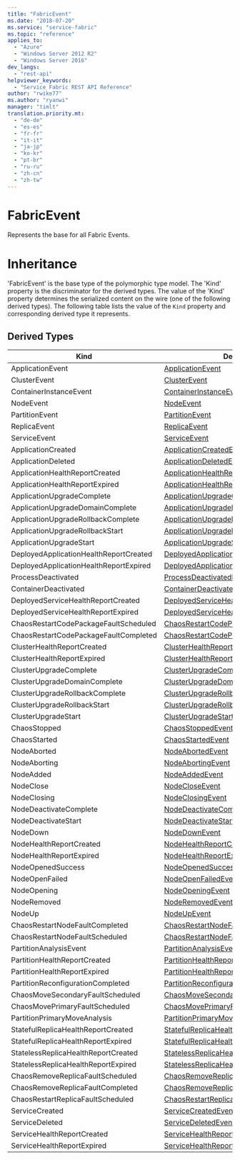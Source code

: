 ```yaml
---
title: "FabricEvent"
ms.date: "2018-07-20"
ms.service: "service-fabric"
ms.topic: "reference"
applies_to: 
  - "Azure"
  - "Windows Server 2012 R2"
  - "Windows Server 2016"
dev_langs: 
  - "rest-api"
helpviewer_keywords: 
  - "Service Fabric REST API Reference"
author: "rwike77"
ms.author: "ryanwi"
manager: "timlt"
translation.priority.mt: 
  - "de-de"
  - "es-es"
  - "fr-fr"
  - "it-it"
  - "ja-jp"
  - "ko-kr"
  - "pt-br"
  - "ru-ru"
  - "zh-cn"
  - "zh-tw"
---
```

# FabricEvent

Represents the base for all Fabric Events.
# Inheritance

'FabricEvent' is the base type of the polymorphic type model. The 'Kind' property is the discriminator for the derived types. 
The value of the 'Kind' property determines the serialized content on the wire (one of the following derived types). 
The following table lists the value of the `Kind` property and corresponding derived type it represents.
## Derived Types

| Kind | Derived Type |
| --- | --- | 
| ApplicationEvent | [ApplicationEvent](sfclient-v63-model-applicationevent.md) |
| ClusterEvent | [ClusterEvent](sfclient-v63-model-clusterevent.md) |
| ContainerInstanceEvent | [ContainerInstanceEvent](sfclient-v63-model-containerinstanceevent.md) |
| NodeEvent | [NodeEvent](sfclient-v63-model-nodeevent.md) |
| PartitionEvent | [PartitionEvent](sfclient-v63-model-partitionevent.md) |
| ReplicaEvent | [ReplicaEvent](sfclient-v63-model-replicaevent.md) |
| ServiceEvent | [ServiceEvent](sfclient-v63-model-serviceevent.md) |
| ApplicationCreated | [ApplicationCreatedEvent](sfclient-v63-model-applicationcreatedevent.md) |
| ApplicationDeleted | [ApplicationDeletedEvent](sfclient-v63-model-applicationdeletedevent.md) |
| ApplicationHealthReportCreated | [ApplicationHealthReportCreatedEvent](sfclient-v63-model-applicationhealthreportcreatedevent.md) |
| ApplicationHealthReportExpired | [ApplicationHealthReportExpiredEvent](sfclient-v63-model-applicationhealthreportexpiredevent.md) |
| ApplicationUpgradeComplete | [ApplicationUpgradeCompleteEvent](sfclient-v63-model-applicationupgradecompleteevent.md) |
| ApplicationUpgradeDomainComplete | [ApplicationUpgradeDomainCompleteEvent](sfclient-v63-model-applicationupgradedomaincompleteevent.md) |
| ApplicationUpgradeRollbackComplete | [ApplicationUpgradeRollbackCompleteEvent](sfclient-v63-model-applicationupgraderollbackcompleteevent.md) |
| ApplicationUpgradeRollbackStart | [ApplicationUpgradeRollbackStartEvent](sfclient-v63-model-applicationupgraderollbackstartevent.md) |
| ApplicationUpgradeStart | [ApplicationUpgradeStartEvent](sfclient-v63-model-applicationupgradestartevent.md) |
| DeployedApplicationHealthReportCreated | [DeployedApplicationHealthReportCreatedEvent](sfclient-v63-model-deployedapplicationhealthreportcreatedevent.md) |
| DeployedApplicationHealthReportExpired | [DeployedApplicationHealthReportExpiredEvent](sfclient-v63-model-deployedapplicationhealthreportexpiredevent.md) |
| ProcessDeactivated | [ProcessDeactivatedEvent](sfclient-v63-model-processdeactivatedevent.md) |
| ContainerDeactivated | [ContainerDeactivatedEvent](sfclient-v63-model-containerdeactivatedevent.md) |
| DeployedServiceHealthReportCreated | [DeployedServiceHealthReportCreatedEvent](sfclient-v63-model-deployedservicehealthreportcreatedevent.md) |
| DeployedServiceHealthReportExpired | [DeployedServiceHealthReportExpiredEvent](sfclient-v63-model-deployedservicehealthreportexpiredevent.md) |
| ChaosRestartCodePackageFaultScheduled | [ChaosRestartCodePackageFaultScheduledEvent](sfclient-v63-model-chaosrestartcodepackagefaultscheduledevent.md) |
| ChaosRestartCodePackageFaultCompleted | [ChaosRestartCodePackageFaultCompletedEvent](sfclient-v63-model-chaosrestartcodepackagefaultcompletedevent.md) |
| ClusterHealthReportCreated | [ClusterHealthReportCreatedEvent](sfclient-v63-model-clusterhealthreportcreatedevent.md) |
| ClusterHealthReportExpired | [ClusterHealthReportExpiredEvent](sfclient-v63-model-clusterhealthreportexpiredevent.md) |
| ClusterUpgradeComplete | [ClusterUpgradeCompleteEvent](sfclient-v63-model-clusterupgradecompleteevent.md) |
| ClusterUpgradeDomainComplete | [ClusterUpgradeDomainCompleteEvent](sfclient-v63-model-clusterupgradedomaincompleteevent.md) |
| ClusterUpgradeRollbackComplete | [ClusterUpgradeRollbackCompleteEvent](sfclient-v63-model-clusterupgraderollbackcompleteevent.md) |
| ClusterUpgradeRollbackStart | [ClusterUpgradeRollbackStartEvent](sfclient-v63-model-clusterupgraderollbackstartevent.md) |
| ClusterUpgradeStart | [ClusterUpgradeStartEvent](sfclient-v63-model-clusterupgradestartevent.md) |
| ChaosStopped | [ChaosStoppedEvent](sfclient-v63-model-chaosstoppedevent.md) |
| ChaosStarted | [ChaosStartedEvent](sfclient-v63-model-chaosstartedevent.md) |
| NodeAborted | [NodeAbortedEvent](sfclient-v63-model-nodeabortedevent.md) |
| NodeAborting | [NodeAbortingEvent](sfclient-v63-model-nodeabortingevent.md) |
| NodeAdded | [NodeAddedEvent](sfclient-v63-model-nodeaddedevent.md) |
| NodeClose | [NodeCloseEvent](sfclient-v63-model-nodecloseevent.md) |
| NodeClosing | [NodeClosingEvent](sfclient-v63-model-nodeclosingevent.md) |
| NodeDeactivateComplete | [NodeDeactivateCompleteEvent](sfclient-v63-model-nodedeactivatecompleteevent.md) |
| NodeDeactivateStart | [NodeDeactivateStartEvent](sfclient-v63-model-nodedeactivatestartevent.md) |
| NodeDown | [NodeDownEvent](sfclient-v63-model-nodedownevent.md) |
| NodeHealthReportCreated | [NodeHealthReportCreatedEvent](sfclient-v63-model-nodehealthreportcreatedevent.md) |
| NodeHealthReportExpired | [NodeHealthReportExpiredEvent](sfclient-v63-model-nodehealthreportexpiredevent.md) |
| NodeOpenedSuccess | [NodeOpenedSuccessEvent](sfclient-v63-model-nodeopenedsuccessevent.md) |
| NodeOpenFailed | [NodeOpenFailedEvent](sfclient-v63-model-nodeopenfailedevent.md) |
| NodeOpening | [NodeOpeningEvent](sfclient-v63-model-nodeopeningevent.md) |
| NodeRemoved | [NodeRemovedEvent](sfclient-v63-model-noderemovedevent.md) |
| NodeUp | [NodeUpEvent](sfclient-v63-model-nodeupevent.md) |
| ChaosRestartNodeFaultCompleted | [ChaosRestartNodeFaultCompletedEvent](sfclient-v63-model-chaosrestartnodefaultcompletedevent.md) |
| ChaosRestartNodeFaultScheduled | [ChaosRestartNodeFaultScheduledEvent](sfclient-v63-model-chaosrestartnodefaultscheduledevent.md) |
| PartitionAnalysisEvent | [PartitionAnalysisEvent](sfclient-v63-model-partitionanalysisevent.md) |
| PartitionHealthReportCreated | [PartitionHealthReportCreatedEvent](sfclient-v63-model-partitionhealthreportcreatedevent.md) |
| PartitionHealthReportExpired | [PartitionHealthReportExpiredEvent](sfclient-v63-model-partitionhealthreportexpiredevent.md) |
| PartitionReconfigurationCompleted | [PartitionReconfigurationCompletedEvent](sfclient-v63-model-partitionreconfigurationcompletedevent.md) |
| ChaosMoveSecondaryFaultScheduled | [ChaosMoveSecondaryFaultScheduledEvent](sfclient-v63-model-chaosmovesecondaryfaultscheduledevent.md) |
| ChaosMovePrimaryFaultScheduled | [ChaosMovePrimaryFaultScheduledEvent](sfclient-v63-model-chaosmoveprimaryfaultscheduledevent.md) |
| PartitionPrimaryMoveAnalysis | [PartitionPrimaryMoveAnalysisEvent](sfclient-v63-model-partitionprimarymoveanalysisevent.md) |
| StatefulReplicaHealthReportCreated | [StatefulReplicaHealthReportCreatedEvent](sfclient-v63-model-statefulreplicahealthreportcreatedevent.md) |
| StatefulReplicaHealthReportExpired | [StatefulReplicaHealthReportExpiredEvent](sfclient-v63-model-statefulreplicahealthreportexpiredevent.md) |
| StatelessReplicaHealthReportCreated | [StatelessReplicaHealthReportCreatedEvent](sfclient-v63-model-statelessreplicahealthreportcreatedevent.md) |
| StatelessReplicaHealthReportExpired | [StatelessReplicaHealthReportExpiredEvent](sfclient-v63-model-statelessreplicahealthreportexpiredevent.md) |
| ChaosRemoveReplicaFaultScheduled | [ChaosRemoveReplicaFaultScheduledEvent](sfclient-v63-model-chaosremovereplicafaultscheduledevent.md) |
| ChaosRemoveReplicaFaultCompleted | [ChaosRemoveReplicaFaultCompletedEvent](sfclient-v63-model-chaosremovereplicafaultcompletedevent.md) |
| ChaosRestartReplicaFaultScheduled | [ChaosRestartReplicaFaultScheduledEvent](sfclient-v63-model-chaosrestartreplicafaultscheduledevent.md) |
| ServiceCreated | [ServiceCreatedEvent](sfclient-v63-model-servicecreatedevent.md) |
| ServiceDeleted | [ServiceDeletedEvent](sfclient-v63-model-servicedeletedevent.md) |
| ServiceHealthReportCreated | [ServiceHealthReportCreatedEvent](sfclient-v63-model-servicehealthreportcreatedevent.md) |
| ServiceHealthReportExpired | [ServiceHealthReportExpiredEvent](sfclient-v63-model-servicehealthreportexpiredevent.md) |

